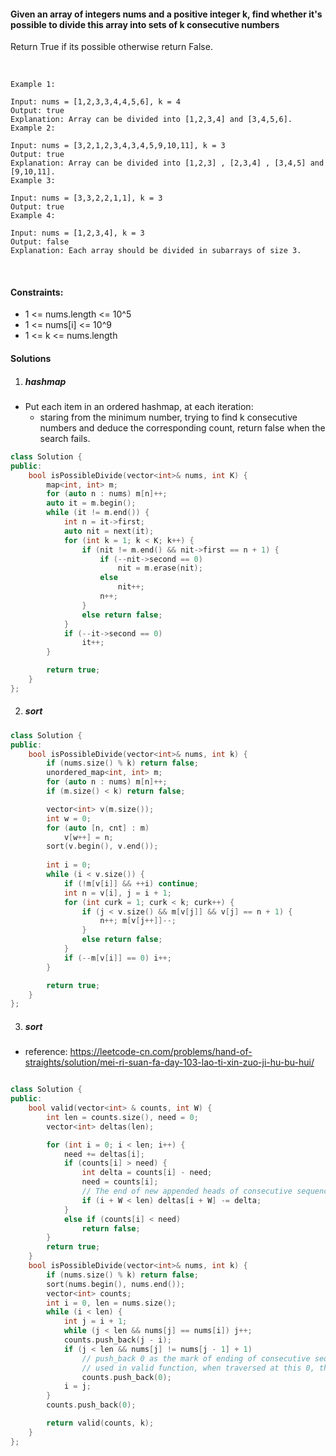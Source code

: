 #### Given an array of integers nums and a positive integer k, find whether it's possible to divide this array into sets of k consecutive numbers
Return True if its possible otherwise return False.

 

```
Example 1:

Input: nums = [1,2,3,3,4,4,5,6], k = 4
Output: true
Explanation: Array can be divided into [1,2,3,4] and [3,4,5,6].
Example 2:

Input: nums = [3,2,1,2,3,4,3,4,5,9,10,11], k = 3
Output: true
Explanation: Array can be divided into [1,2,3] , [2,3,4] , [3,4,5] and [9,10,11].
Example 3:

Input: nums = [3,3,2,2,1,1], k = 3
Output: true
Example 4:

Input: nums = [1,2,3,4], k = 3
Output: false
Explanation: Each array should be divided in subarrays of size 3.
```
 

#### Constraints:

- 1 <= nums.length <= 10^5
- 1 <= nums[i] <= 10^9
- 1 <= k <= nums.length


#### Solutions


1. ##### hashmap

- Put each item in an ordered hashmap, at each iteration:
    - staring from the minimum number, trying to find k consecutive numbers and deduce the corresponding count, return false when the search fails.

```cpp
class Solution {
public:
    bool isPossibleDivide(vector<int>& nums, int K) {
        map<int, int> m;
        for (auto n : nums) m[n]++;
        auto it = m.begin();
        while (it != m.end()) {
            int n = it->first;
            auto nit = next(it);
            for (int k = 1; k < K; k++) {
                if (nit != m.end() && nit->first == n + 1) {
                    if (--nit->second == 0)
                        nit = m.erase(nit);
                    else
                        nit++;
                    n++;
                }
                else return false;
            }
            if (--it->second == 0)
                it++;
        }

        return true;
    }
};
```


2. ##### sort

```cpp
class Solution {
public:
    bool isPossibleDivide(vector<int>& nums, int k) {
        if (nums.size() % k) return false;
        unordered_map<int, int> m;
        for (auto n : nums) m[n]++;
        if (m.size() < k) return false;

        vector<int> v(m.size());
        int w = 0;
        for (auto [n, cnt] : m)
            v[w++] = n;
        sort(v.begin(), v.end());
        
        int i = 0;
        while (i < v.size()) {
            if (!m[v[i]] && ++i) continue;
            int n = v[i], j = i + 1;
            for (int curk = 1; curk < k; curk++) {
                if (j < v.size() && m[v[j]] && v[j] == n + 1) {
                    n++; m[v[j++]]--;
                }
                else return false;
            }
            if (--m[v[i]] == 0) i++;
        }

        return true;
    }
};
```

3. ##### sort

- reference: https://leetcode-cn.com/problems/hand-of-straights/solution/mei-ri-suan-fa-day-103-lao-ti-xin-zuo-ji-hu-bu-hui/

```cpp

class Solution {
public:
    bool valid(vector<int> & counts, int W) {
        int len = counts.size(), need = 0;
        vector<int> deltas(len);

        for (int i = 0; i < len; i++) {
            need += deltas[i];
            if (counts[i] > need) {
                int delta = counts[i] - need;
                need = counts[i];
                // The end of new appended heads of consecutive sequences are recorded.
                if (i + W < len) deltas[i + W] -= delta;
            }
            else if (counts[i] < need)
                return false;
        }
        return true;
    }
    bool isPossibleDivide(vector<int>& nums, int k) {
        if (nums.size() % k) return false;
        sort(nums.begin(), nums.end());
        vector<int> counts;
        int i = 0, len = nums.size();
        while (i < len) {
            int j = i + 1;
            while (j < len && nums[j] == nums[i]) j++;
            counts.push_back(j - i);
            if (j < len && nums[j] != nums[j - 1] + 1)
                // push_back 0 as the mark of ending of consecutive sequence
                // used in valid function, when traversed at this 0, the `need` should be zero too.
                counts.push_back(0);
            i = j;
        }
        counts.push_back(0);

        return valid(counts, k);
    }
};
```